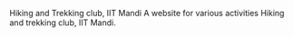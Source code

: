 Hiking and Trekking club, IIT Mandi
A website for various activities Hiking and trekking club, IIT Mandi.
